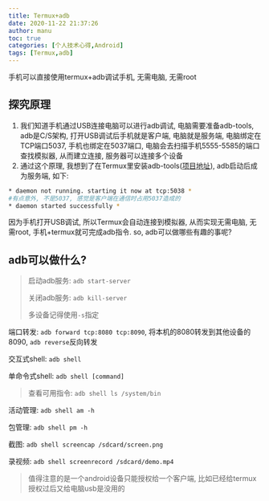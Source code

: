 ```yaml
---
title: Termux+adb
date: 2020-11-22 21:37:26
author: manu
toc: true
categories: [个人技术心得,Android]
tags: [Termux,adb]
---
```


 手机可以直接使用termux+adb调试手机, 无需电脑, 无需root
<!-- more -->

## 探究原理

1. 我们知道手机通过USB连接电脑可以进行adb调试, 电脑需要准备adb-tools, adb是C/S架构, 打开USB调试后手机就是客户端, 电脑就是服务端, 电脑绑定在TCP端口5037, 手机也绑定在5037端口, 电脑会去扫描手机5555-5585的端口查找模拟器, 从而建立连接, 服务器可以连接多个设备
2. 通过这个原理, 我想到了在Termux里安装adb-tools([项目地址](https://github.com/MasterDevX/Termux-ADB)), adb启动后成为服务端, 如下:

```bash
* daemon not running. starting it now at tcp:5038 *
#有点意外, 不是5037, 感觉是客户端在通信时占用5037造成的
* daemon started successfully *
```

因为手机打开USB调试, 所以Termux会自动连接到模拟器, 从而实现无需电脑, 无需root, 手机+termux就可完成adb指令. so, adb可以做哪些有趣的事呢?	

## adb可以做什么?

> 启动adb服务: `adb start-server`
>
> 关闭adb服务: `adb kill-server`
>
> 多设备记得使用`-s`指定

端口转发: `adb forward tcp:8080 tcp:8090`, 将本机的8080转发到其他设备的8090, `adb reverse`反向转发

交互式shell: `adb shell`

单命令式shell: `adb shell [command]`

> 查看可用指令: `adb shell ls /system/bin`

活动管理: `adb shell am -h `

包管理: `adb shell pm -h`

截图: `adb shell screencap /sdcard/screen.png`

录视频: `adb shell screenrecord /sdcard/demo.mp4`

> 值得注意的是一个android设备只能授权给一个客户端, 比如已经给termux授权过后又给电脑usb是没用的
